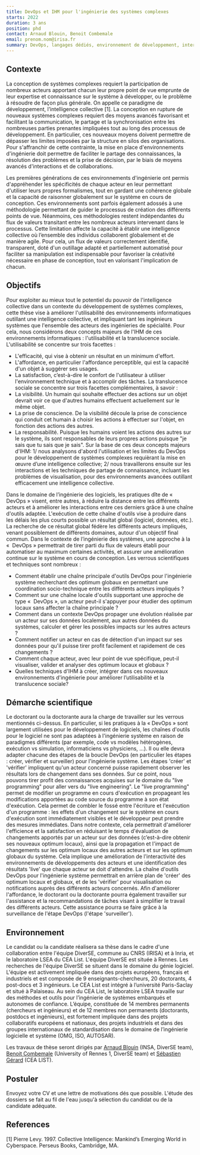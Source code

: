 ```yaml
---
title: DevOps et IHM pour l'ingénierie des systèmes complexes
starts: 2022
duration: 3 ans
position: phd
contact: Arnaud Blouin, Benoit Combemale
email: prenom.nom@irisa.fr
summary: DevOps, langages dédiés, environnement de développement, interaction humain-machine, ingénierie dirigée par les modèles, live programming, utilisabilité
---
```


## Contexte


La conception de systèmes complexes requiert la participation de nombreux acteurs apportant chacun leur propre point de vue emprunte de leur expertise et connaissance sur le système à développer, ou le problème à résoudre de façon plus générale. On appelle ce paradigme de développement, l’intelligence collective [1]. La conception en rupture de nouveaux systèmes complexes requiert des moyens avancés favorisant et facilitant la communication, le partage et la synchronisation entre les nombreuses parties prenantes impliquées tout au long des processus de développement. En particulier, ces nouveaux moyens doivent permettre de dépasser les limites imposées par la structure en silos des organisations. Pour s'affranchir de cette contrainte, la mise en place d'environnements d'ingénierie doit permettre de faciliter le partage des connaissances, la résolution des problèmes et la prise de décision, par le biais de moyens avancés d'interactions et de collaborations. 

Les premières générations de ces environnements d'ingénierie ont permis d'appréhender les spécificités de chaque acteur en leur permettant d'utiliser leurs propres formalismes, tout en gardant une cohérence globale et la capacité de raisonner globalement sur le système en cours de conception. Ces environnements sont parfois également adossés à une méthodologie permettant de guider le processus de création des différents points de vue. Néanmoins, ces méthodologies restent indépendantes du flux de valeurs transitant entre les nombreux acteurs intervenant dans le processus. Cette limitation affecte la capacité à établir une intelligence collective où l’ensemble des individus collaborent globalement et de manière agile. Pour cela, un flux de valeurs correctement identifié, transparent, doté d'un outillage adapté et partiellement automatisé pour faciliter sa manipulation est indispensable pour favoriser la créativité nécessaire en phase de conception, tout en valorisant l'implication de chacun. 




## Objectifs

Pour exploiter au mieux tout le potentiel du pouvoir de l'intelligence collective dans un contexte du développement de systèmes complexes, cette thèse vise à améliorer l'utilisabilité des environnements informatiques outillant une intelligence collective, et impliquant tant les ingénieurs systèmes que l'ensemble des acteurs des ingénieries de spécialité. Pour cela, nous considérons deux concepts majeurs de l'IHM de ces environnements informatiques : l'utilisabilité et la translucence sociale. 
L'utilisabilité se concentre sur trois facettes :
- L'efficacité, qui vise à obtenir un résultat en un minimum d'effort. 
- L'affordance, en particulier l'affordance perceptible, qui est la capacité d'un objet à suggérer ses usages. 
- La satisfaction, c’est-à-dire le confort de l'utilisateur à utiliser l'environnement technique et à accomplir des tâches. 
La translucence sociale se concentre sur trois facettes complémentaires, à savoir : 
- La visibilité. Un humain qui souhaite effectuer des actions sur un objet devrait voir ce que d'autres humains effectuent actuellement sur le même objet.  
- La prise de conscience. De la visibilité découle la prise de conscience qui conduit cet humain à choisir les actions à effectuer sur l'objet, en fonction des actions des autres. 
- La responsabilité. Puisque les humains voient les actions des autres sur le système, ils sont responsables de leurs propres actions puisque "je sais que tu sais que je sais". 
Sur la base de ces deux concepts majeurs d'IHM: 1/ nous analysons d'abord l'utilisation et les limites du DevOps pour le développement de systèmes complexes requièrant la mise en œuvre d’une intelligence collective; 2/ nous travaillerons ensuite sur les interactions et les techniques de partage de connaissance, incluant les problèmes de visualisation, pour des environnements avancées outillant efficacement une intelligence collective. 

Dans le domaine de l’ingénierie des logiciels, les pratiques dîte de «  DevOps » visent, entre autres, à réduire la distance entre les différents acteurs et à améliorer les interactions entre ces derniers grâce à une chaîne d'outils adaptée. L'exécution de cette chaîne d'outils vise à produire dans les délais les plus courts possible un résultat global (logiciel, données, etc.). La recherche de ce résultat global fédère les différents acteurs impliqués, venant possiblement de différents domaines, autour d'un objectif final commun.
Dans le contexte de l’ingénierie des systèmes, une approche à la «  DevOps » permettrait de tirer parti du flux de valeurs établi pour automatiser au maximum certaines activités, et assurer une amélioration continue sur le système en cours de conception. Les verrous scientifiques et techniques sont nombreux :
- Comment établir une chaîne principale d'outils DevOps pour l'ingénierie système recherchant des optimum globaux en permettant une coordination socio-technique entre les différents acteurs impliqués ?
- Comment sur une chaîne locale d'outils supportant une approche de type «  DevOps », un acteur peut-il s'appuyer pour étudier des optimum locaux sans affecter la chaîne principale ?
- Comment dans un contexte DevOps propager une évolution réalisée par un acteur sur ses données localement, aux autres données du systèmes, calculer et gérer les possibles impacts sur les autres acteurs ?
- Comment notifier un acteur en cas de détection d'un impact sur ses données pour qu'il puisse tirer profit facilement et rapidement de ces changements ? 
- Comment chaque acteur, avec leur point de vue spécifique, peut-il visualiser, valider et analyser des optimum locaux et globaux ?
- Quelles techniques d'IHM à créer, intégrer dans ces nouveaux environnements d'ingénierie pour améliorer l’utilisabilité et la translucence sociale?


## Démarche scientifique
 
Le doctorant ou la doctorante aura la charge de travailler sur les verrous mentionnés ci-dessus. En particulier, si les pratiques à la « DevOps » sont largement utilisées pour le développement de logiciels, les chaînes d'outils pour le logiciel ne sont pas adaptées à l'ingénierie système en raison de paradigmes différents (par exemple, code vs modèles hétérogènes, exécution vs simulation, informaticiens vs physiciens, ...). Il ou elle devra adapter chacune des étapes de la boucle DevOps (en particulier les étapes : créer, vérifier et surveiller) pour l'ingénierie système.
Les étapes 'créer' et 'vérifier' impliquent qu'un acteur concerné puisse rapidement observer les résultats lors de changement dans ses données. Sur ce point, nous pouvons tirer profit des connaissances acquises sur le domaine du "live programming" pour aller vers du "live engineering". Le "live programming" permet de modifier un programme en cours d'exécution en propageant les modifications apportées au code source du programme à son état d'exécution. Cela permet de combler le fossé entre l'écriture et l'exécution d'un programme : les effets d'un changement sur le système en cours d'exécution sont immédiatement visibles et le développeur peut prendre des mesures immédiates. Dans notre contexte, cela permettrait d'améliorer l'efficience et la satisfaction en réduisant le temps d'évaluation de changements apportés par un acteur sur des données (c’est-à-dire obtenir ses nouveaux optimum locaux), ainsi que la propagation et l'impact de changements sur les optimum locaux des autres acteurs et sur les optimum globaux du système. 
Cela implique une amélioration de l'interactivité des environnements de développements des acteurs et une identification des résultats 'live' que chaque acteur se doit d'attendre. La chaîne d'outils DevOps pour l'ingénierie système permettrait en arrière plan de 'créer' des optimum locaux et globaux, et de les 'vérifier' pour visualisation ou notifications auprès des différents acteurs concernés.
Afin d'améliorer l'affordance, le doctorant ou la doctorante pourra également travailler sur l'assistance et la recommandations de tâches visant à simplifier le travail des différents acteurs. Cette assistance pourra se faire grâce à la surveillance de l'étape DevOps (l'étape 'surveiller').

## Environnement

Le candidat ou la candidate réalisera sa thèse dans le cadre d'une collaboration entre l'équipe DiverSE, commune au CNRS (IRISA) et à Inria, et le laboratoire LSEA du CEA List. L'équipe DiverSE est située à Rennes. Les recherches de l'équipe DiverSE se situent dans le domaine du génie logiciel. L'équipe est activement impliquée dans des projets européens, français et industriels et est composée de 9 enseignants-chercheurs, 20 doctorants, 4 post-docs et 3 ingénieurs. Le CEA List est intégré à l’université Paris-Saclay et situé à Palaiseau. Au sein du CEA List, le laboratoire LSEA travaille sur des méthodes et outils pour l’ingénierie de systèmes embarqués et autonomes de confiance. L’équipe, constituée de 14 membres permanents (chercheurs et ingénieurs) et de 12 membres non permanents (doctorants, postdocs et ingénieurs), est fortement impliquée dans des projets collaboratifs européens et nationaux, des projets industriels et dans des groupes internationaux de standardisation dans le domaine de l’ingénierie logicielle et système (OMG, ISO, AUTOSAR). 

Les travaux de thèse seront dirigés par [Arnaud Blouin](https://people.irisa.fr/Arnaud.Blouin/) (INSA, DiverSE team), [Benoit Combemale](https://people.irisa.fr/Benoit.Combemale) (University of Rennes 1, DiverSE team) et [Sébastien Gérard](https://www.researchgate.net/profile/Sebastien-Gerard) (CEA LIST).

## Postuler

Envoyez votre CV et une lettre de motivations dés que possible.
L'étude des dossiers se fait au fil de l'eau jusqu'à sélection du candidat ou de la candidate adéquate.

## References
[1] Pierre Levy. 1997. Collective Intelligence: Mankind’s Emerging World in Cyberspace. Perseus Books, Cambridge, MA. 
